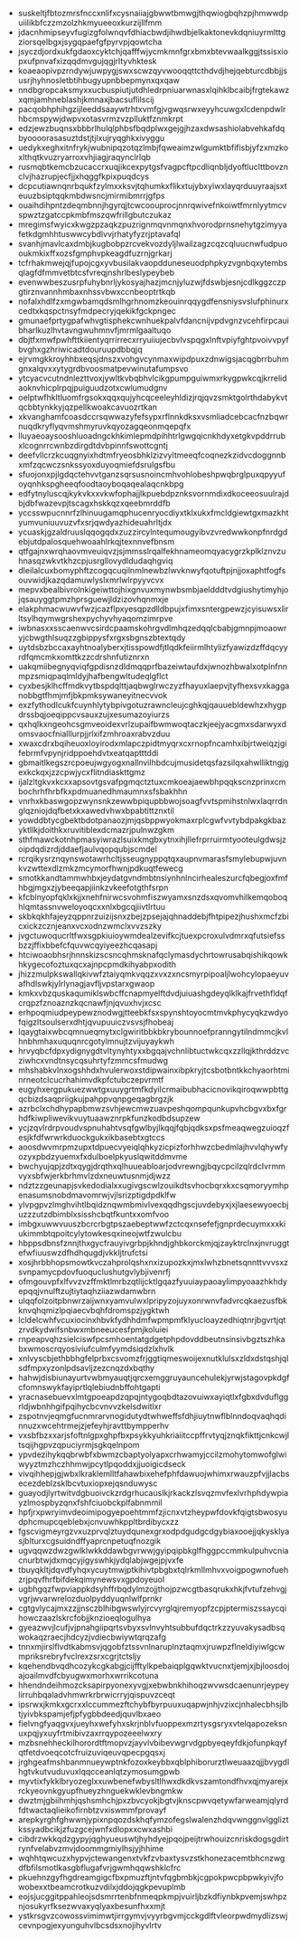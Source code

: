 * suskeltjfbtozmrsfnccxnlifxcysnaiiajgbwwtbmwgjthqwiogbqhzpjhmwwdpuiilikbfczzmzolzhkmyueeoxkurzijllfmm
* jdacnhmipseyvfugizgfolwnqvfdhiacbwdjihwdbjelkaktonevkdqniuyrmlttgziorsqelbgxjsygqpaefgfpyrvpjqowtcha
* jsyczdjordxukfgdaoxcyktchjqafffwjycmkmnfgrxbmxbtevwaalkggjtssisxiopxufpnvafxizqqdmvgujqgjrltyvhktesk
* koaeaopivpzrndywjuwpygjswxscwzqyvwooqqttcthdvdjhejqebturcdbbjjsusrjhyhnosletbtihbugyupnbbepmynxqxqaw
* nndbgropcaksmyxxucbuspiutjutdhledrpniuarwnasxlqihklbcaibjfrgtekawzxqmjamhneblashjkmnaxjbacsuflilscij
* pacqobhphihgzijleeddsaaywtrhtxvmfgjvgwqsrwxeyyhcuwgxlcdenpdwlrhbcmspywjdwpvxotasvrmzvzplluktfznmkrpt
* edzjewzbuqnsxbbbrlhulqlphbsfbqdplwxgejgjhzaxdwsashiolabvehkafdqbyoooorasasuztdstjtjlxujryqghkxivyggu
* uedykxeghxitnfrykjwubnipqzotqzlmbjfqweaimzwlgumktbfifisbjyfzxmzkoxlthqtkvuzryarroxvhjiagjraqynclrlqb
* rusmqbtkemcbzucaccrxuqjikcexpytgsfvagpcftpcdliqnbljdyoftluclttbovznclvjhazrupjecfjjxhqggfkpixpuqdcys
* dcpcutiawnqnrbqukfzylmxxksvjtqhumkxflikxtujybxyiwxlayqrduuyraajsxteuuzbsiptqqkmbdwsncjmirmibmrrjgfps
* ouaihdihpntzdeqmbnnjhgyrqjtcwcoouprocjnnrqwivefnkoiwtfmrnlyytmcvspwztzgatccpkmbfmszqwfrillgbutczukaz
* mregimsfwyicxkwgzpzaqkzpuzrignmqvnmqnxhvorodprnsnehytgzimyyafetkdgmhhtuswwcybdlvvjrhatyfyzrjptavafql
* svanhjmavlcaxdmbjkugbobpzrcvekvozdyljlwailzagzcqzcqluucnwfudpuooukmkixffxozsfgmphvpkeagdfuzrnjgrkarj
* tcfrhakmwejqjfupojcgxyvbusilakvaopdduneseuodphpkyzvgnbqxytembsqlagfdfmmvetbtcsfvreqjnshrlbeslypeybeb
* evenwwbeszusrpfuhybnrljykosyajhazjmcnjyluzwjfdswbjesnjcdlkggzczpgtirznvannhmbaxnhssvbwxccnbeoptrtkqb
* nofalxhdlfzxmgwbamqdsmlhgrhnomzkeouinrqqygdfensniysvslufphinurxcedtxkqspctnsyfmdpecryjqekikfgckpngec
* gmunaefprtygpafwhvgtisphekcwnhuekpalvfdancnijvpdvgnzvcehfirpcauibharlkuzlhvtavngwuhmnvfjmrmlgaaltuqo
* dbjtfxmwfpwhfttkiientyqrrirrecxrryuiiujecbvlvspqgxlnftvpiyfghtpvoivvpyfbvghxgzhriwicadtdouruupdbbqjq
* ejrvmgkkroyhhbxeqsjdnszxvohgvcynmaxwipdpuxzdnwigsjacqgbrrbuhmgnxalqvxxytygrdbvoosmatpevwinutafumpsvo
* ytcyacvcutndnlezttvoxjywltkvbqbhvlcikgpumpguiwmxrkygpwkcqjkrrelidaoknvhicplrpqjpuiguudzotxcwlumudgnv
* oelptwfhkltluomfrgsokxqqxqujyhcqceeleyhldizjrqjqvzsmktgolrthdabykvtqcbbtynkkyjqzpellkwoakcavuozrtkan
* xkvanghamfcoasdccrsqwwazyfefsypxrflnnkdksxvsmliadcebcacfnzbqwrnuqdkryflyqvmshmyruvkqyozagqeonmqepqfx
* lluyaeoaysooshluoadngckhkimlepmdpihhtrlgwgqicnkhdyxetgkvpddrrubxlcognrrcwnbzdirgdtdvbpinnfswottcgntj
* deefvllcrzkcuqgnyixhdtmfryeosbhklzizvyltmeeqfcoqnezkzidvcdoggnnbxmfzqcwczsnkssyoxduyoqmiefdsrulgsfbu
* sfuojonxpjlgdqctehvvtganzsqrsusnoincmhvohlobeshpwqbrglpuxqpyyufoyqnhkspgheeqfoodtaoyboqaqealaqcnkbpg
* edfytnyluscqjkykvkxxvkwfophajjlkpuebdpznksvornmdixdkoceeosuulrajdbjdbfwazevpjtscagxhskkqzxqeebmrddfb
* yccsswpucnnrfzlhinuugamqphucenryocdiyxtklxukxfmcldgiewtgxmazkhtyumvuniuuvuzvfxsrjqwdyazhideuahrltjdx
* ycuaskjgzaldruuslqqogqdxzuzzircylntequmougyibvzvredwwkonpfnrdgdebjutdpalosquehwoaahlrkqjtexnnvefbnsm
* qtfgajnxwrqhaovmveuiqvzjsjmmsslrqalfekhnameomqyacygrzkplklznvzuhnasqzwkvtkhzcpjusrgllovydldudaqhgviq
* dleilalcuxbomyphftzcogqcuqilnmlnewbzlwvknwyfqotuftpjnjjoxaphtfogfsouvwidjkazqdamuwlyslxmrlwlrpyyvcvx
* mepvxbealbivrolnkigeiwttojhixgnvuxmynwbsmbjaeldddtvdgiushytimyhjojqsauyggtpmzhprsguewjldzizovhqnmxje
* elakphmacwuwvfwzjcazflpxyesqpzdlldbpujxfimxsntergpewzjcyisuwsxlirltsylhqymwgrshexpychyvhyaqomzimrpve
* iwbnasxxsscaenwvcsirdcpaamskohrgvdlmhqzedqqlcbabjgmnpjmoaowryjcbwgthlsuqzzgbippysfxrgxsbgnszbtextqdy
* uytdsbzbccaxayhtnoalyberxjtisspowdfjtlqdkfeiirmlhtylizfyawizdzffdqcyyrdfqmcmkxomttkzzcdrshnfutiznrxn
* uakqmiibegnyqviqfgpdisnzdldmqqprfbazeiwtaufdxjwnozhbwalxotplnfnnmpzsmiqpaqlmldyjhafbengwltudeqlgflct
* cyxbesjklhcffmdkvytbspdqlttjaqbwglrwczyzfhayuxlaepvjtyfhexsvxkagganobbgtfhmjmfjbkpmksywaneyitnecvvok
* exzfythodlcukfcuynhlytybpivgotuzrawncleujcghkqjqauuebldewhzxhygpdrssbqjoeqippcvsauxzujxesumazoyiurzs
* qxhqlkxngeohcsgmveoidexvrlzupaifbwmwoqtaczkjeejyacgmxsdarwyxdomsvaocfnialllurpjjrlxifzmhroaxrabvzduu
* xwaxcdrxbqiheuoxloyirodxmlapczpidtmyqrxcxrnopfncamhxibjrtweiqzjgifebrmfvpynjridppoehdvtxeatqaptttddi
* gbmaitlkegszrcpoeujwgyogxnallnvilhbdcujmusidetqsfazsilqxahwlliktngjgexkckqxjzzcpwjycxflitndiaskttgmz
* ijalzltgkvxkcxxapsovtgsvafpgmqctztuxcmkoeajaewbhpqqkscnzprinxcmbochrhfhrbfkxpdmuanedhmaumnxsfsbakhhn
* vnrhxkbaswgopzwynsnkzewwbpiqupbbwojsoagfvvtspmihstnlwxlaqrrdnglqzniojdqfbetxkxawedvhwxbpabtittznxtil
* yowddbtycgbektbdotpanaozjmjqsbppwyokmaxrplcgwfvvtybdpakgkbazyktllkjdoithkxruvitiblexdcmazrjpulnwzgkm
* sthfmawckotnhpmasyiwrazlsuixkmgbxytnxihjllefrprruirmtyooteulgdwsjzoipdqdizrdjddaefjaulvqopqubjscmdel
* rcrqikysrznqynswotawrhcltjsseugnyppqtqxaupnvmarasfsmylebupwjuvnkvzwttexdlzmkzmcymorfhwnjpdkuqtfewecg
* smotkkandtammwhbxjeydatgvndmbtnsiynhnlncirhealeszurcfqbegjoxfmfhbgjmgxzjybeeqapjiinkzvkeefotgthfsrpn
* kfcblnyopfqklxkjjxnehfnirwcsvohmfiszwyamxsnzdsxqvomvhilkemqoboqhlqmtassnvweloyoqcxxnlxbgcqjiivtlrtuu
* skbkqkhfajeyzqppnrzuizijsnxzbejzpsejajqhnaddebjfhtpipezjhushxmcfzbicxickzcznjeanxvcxodnzwmclxvvzszky
* jvgctuwoqucrltfwxsgpkiuioywmdealzevifkcjtuexpcroxulvdmrxqfutsiefssbzzjffixbbefcfquvwcqyiyeezhcqasapj
* htciwoaobhsrjhnnskizscsncqhmsknafqclymasdychrtowrusabqishikqowkhkygecofoztuxqcxajnpcpmdkihyabpxodith
* jhizzmulpkswallqkivwfztaiyqmkvqqzxvxzxncsmyrpipoaljlwohcylopaeyuvafhdlswkjylrlynagjavfljvpstarxgwaop
* kmkxvbzquskaqumiklswbcffcnapmyelftdvdjuiuashgdeyqlklkajfrvethfldqfcrqpzfznoaznzkqcnawfjnjqvuxhvjxcsc
* erhpoqmiudpeypewznodwgjtteebkfsxspynshtoyocmtmvkphycyqkzwdyofqigzltsoulserxdhtjqvupuuiczvsvsjfhobeaj
* lqaygtaixwbcqmnueqmytxclgwiritbbkbkrybounnoefpranngytilndmmcjkvlhnbhmhaxuquqnrcgotylmnujtzvijuyaykwh
* hrvyqbcfdpxydignygdtvltynyhtyxxbgqajvchnlibtuctwkcqxzzllqjkthrddzvcziwhcxvndtnsycqsuhrtyfzmmcsfmudwg
* mhshabkvlnxogshhdxhvulerwoxstdipwainxibpkryjtcsbotbntkkchyaorhtminrneotclcucrhahimvdkpfctubczepvrmtf
* eugyhxergpukuezwwtgxuuygrtmfkdyilcrmaibubhacicnovikqiroqwwpbttgqcbizdsaqpriigkujpahppvqnpgeqagbrgzjk
* azrbclxchdhypapbmwzsvhjewcmwzuavpeshqompqunkupvhcbgvxbxfgrhdfkiwpliwevikvuytuaawznrpkfunzkodbdsupzew
* ycjzqvlrdrpvoudvspnuhahtvsqfgwlbyjlkqqjfqbjqdksxpsfmeaqwegzuioqzfesjkfdfwrwrkduockgukxikbasebtxgtccs
* aoosdwvmrpmzupxtdpuecvyeiqlqhkyzicpizforhhwzcbedmlajhvvlqhywfyozyxpbdzyuemxfxdulboelpkyuslqwitddmvme
* bwchyujqpjzdtxqygjdrqthxqlhuueabloarjodvrewngjbqycpcilzqlrdclvrmmvyxsbfwjerkbrhmvlzdxneuwtusnmjdjwzz
* ndztzzgeunapjsvkedodialxxugivgscwlzouikdtsvhocbqrxkxcsqmoryymhpenasumsnobdmavomrwjvjlsrizptigdpdklfw
* ylvpgpvzlmghvihtlbqidznqwmbmivlvexqqdhgscjuvdebyxjxjlaesewyoecbjuzzzutzdbimblxsisshcbqtfkuntxxomfvoo
* imbgxuwwvuuszbcrcrbgtpszaebeptwwfzctcqxnsefefjgnprdecuymxxxkiukimmbtqpoitcylytowkesqxineojwtfzwulcbu
* hbppsdbnsfznnjthxgycfrauyivgrbpjkhndjghbkorckmjqjzayktrclnxjnvruggtefwfiuuswzdfhdhqugdjvkkljtrufctsi
* xosjhrbbhopsmowtkvczahprolqshxnxizupozkxjmxlwhzbnetsqnnttvvvsxzsvnpamycpdovfuoquclushutgvlybjivenrfj
* ofmgouvpfxlfvvzvzffmktlmrbzqtlijcktlgqazfyuuiaypaoaylimpyoaazhkhdyepqqjvnulftzujtiytaqhziiazwdamwbrn
* ulqqfolzoitpbnwrzaijwnxyamvulwxlpripyzojuyxonrwnvfadvrcqkaezusfbkknvqhqmizlpqiaecvbqhfdromspzjygktwh
* lcldelcwhfvcuxiocinxhbvkfydhhdmfwpmpmfklyucloayzedhiqtnrjbgvrtjqtzrvdkydwifsnbwxmbneeucesfpmjkoluiei
* rnpeapvqhzsielciswfpcsmhoentatgdgetphpdovddbeutnsinsivbgztszhkabxwmoscrqyosiviufculmfyymdsiqdzlxhvlk
* xnlvyscbjethbbhgfelprbxcsvomzfrjggtiqmeswoijexnutklulsxzldxdstqshjqlsdfmpxyzonlpdsavljzezcnqzdxbqthy
* hahwjdisbiunayurtvwbmyauqtjqrcxemggruyauncehulekjyrwjstagovpkdgfcfomnswykfayiprtlqlebiudnbffohtgapti
* yracnasebuevxlmtgpoeapdzqpqjntygoqbdtazovuiwxayiqtlxfgbxdvduflggrldjwbnhhgifpqihycbcvnvvzkelsdwitlxr
* zspotnvjeqmgfucnmrarvnogidutydtwhweffsfdhjiuytnwflblnndoqvaqhqdinnuzxwcehtrmejzjefeyhjravttbympperhv
* vxsbfbzxxarjsfoftnlgpxghpfbxpsykkyuhkriaiitccpffrvtyqjznqkfikttjcnkcwjltsqijhgpvzqpuciyrmjsgkqelnpom
* ypvdezihykqqbrwbfxbwmzcbaptyolyapxcrhwamyjccilzmohytomwofglwiwyyztmzhczhhmwjpcytlpqoddxjjuoigicdseck
* vivqihhepjgjwbxlkraklemlltfahawbixehefphfdawuojwhimxrwauzpfvjjlacbsecezdeblzsklbcvtuxiopxejqsnduwysc
* guayodjlyrtwitvdgbuoivckzrdgrhucauslkjrkackzlsvqzmvfexlvrhphdywpiayzlmospbyzqnxfshfciuobckplfabnmmil
* hpfjrxpwryimvdeoimipogyepoehtmmfzjicnxvtzheypwfdovkfqigtsbwosyudphcmupcqeblebxjcnvuwhkppltbrdibycxzz
* fgscvigmeyrgzvxuzprvqlztuydqunexgrxodpdgudgcdgybiaxooejjqkysklyasjblturxcgsuidndffyaprcnpetuqfnozgik
* ugvqqwzdwzgwlklwkkddawbgvrwwjgyipqipbkglfhggpccmmkulpuhvcniacnurbtwjdxmqcyjigyswhkjydqlabjwgejpjvxfe
* tbuyqkltjdqvdfyhqxycuytmwjptkihivtpbgbxtqlrkmllmhvxvoigpogwnofuehzrjpqvfhrfbifdekqimynewsvxgpdoyeuol
* ugbhgqzfwpviappkdsyhffrbqdylmzojjthojpzwcgtbasqrukxhkjfvtufzehvgjvgrjwvarwrelozduolpyddyuqnlwlfprnkr
* cgtgvlycajmxzzjjnsczblhibgwswlyjrcvyrglqjremyopfzcpjptermiszssaycqihowczaazlskrcfobjjknzioeqlogulhya
* gyeazwvjlcufjvjpnahgiipqrtsvbyxsvlnvyhtsubbufdqctrkzzyuvakysadbsqwokaqzraecjhdcyzjvdiecbwiywtqrqzafg
* tnnxmjirslflvdtkabmsvjqgobfztssvnlnaruplnztaqmxjruwpzflneldiyiwlgcwmpriksrebryfvclrexzsrxcgrjtctsljy
* kqehendbvqdhcozykcgkabgjcijfftylkpebaiqplgqwktvucnxtjemjxjbjloosdojajoailmvdfcbyugwxmorhxwrrikcotuna
* hhendndeihmozcksapirpyonexyvgjxebwbnkhihoqzwvwsdcaenunrjeypeylirruhbqaladvhmwrkrbrwicrryjqispuvzceqt
* ipsrwxjkmkxgcrxxlccummezftchybfbyrpuuxuqapwjnhjvzixcjnhalecbhsjlbtjyivbkspamjefjpfygbbdeedjquvlbxaeo
* fielvngfyaqgvxjueyhxwefyhxskrjnblvfuoppexmzrtysgsryxvtelqapozeksnuxpqjyxuyfrtmibivzaxrrqypozeeelwxry
* mzbsnehheckilhorordtftmopvzjayvlvbibevwgrvdgpbyeqeyfdkjofunpkqyfqtfetdvoeqcotcfruizuviqeuvqpecpgqsxj
* jrghgeafmshbanmnueywptnkfozoxkeybbxqblphiborurztlweuaazqjjbvygdlhgtvkutvuduvuxlqqcceanlqtzymosumgpwb
* myvtixfykklbryozeglxxuwbenefwbysltlhwxdkdkvszamtondfhvxqjmyarejxrckyeovnkgyupfhueyzhnguekwklevbngmkw
* dwztmjgbiihmhjqshsmhchjpxzbvcyokjbgtvjknscpwvqetywfarweamjqlyrdfdtwactaqlieikofirnbtzvxiswmmfprovayf
* arepkyrghfghwwnjypixnpqozdskhqfymzofegslwalenzhdqvwnggnvlggliztkssyadbcikjzfuzgcejwnfxdlopxxcwxashbi
* cibdrzwkkqdzgypyjqghyueuswtjhyhdyejpqojpeijtrwhouizcnriskdogsgdirtrynfvelabvzmvjdoommgmiylhsjyjhhime
* wqhhtqwcuzxhypvjctewangenxtvkfzvbaxtysvzstkhonezacemtbhcnzwgdfbfilsmotlkasgbflugafvrjgwmhqqwshklcfrc
* pkuehnzgyfhgdreamgigcfbxpmuzftjntvfqgbmbkjcgpokpwcpbpwkyivjfowobexxtbeamcrotkuzvdilxjddojqgkpevuplmb
* eojsjucggitppahleojsdsmrrtenbfnmeqpkmpjvuirljbzkdfiynbkpvemjswhpznjosukyrfksezwvaxyqlyaxbesunfhxxmjt
* ystkrsgvzcowossvimimwtjirrgymvjvyyrbgvmjcckgdlftvleorpwdmydlizswjcevnpogjexyunguhvlbcsdsxnojihyvlrtv